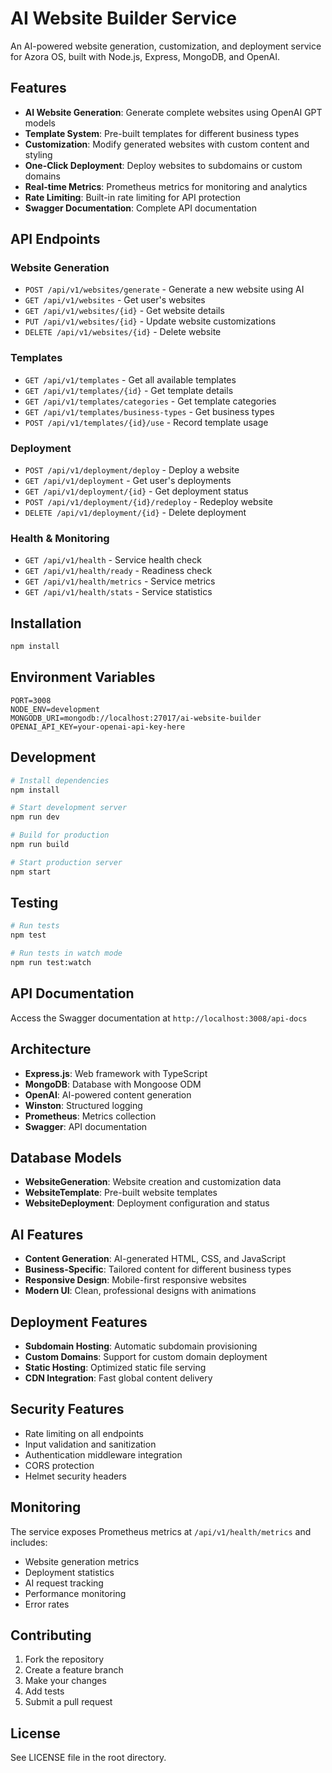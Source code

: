 # AI Website Builder Service

An AI-powered website generation, customization, and deployment service for Azora OS, built with Node.js, Express, MongoDB, and OpenAI.

## Features

- **AI Website Generation**: Generate complete websites using OpenAI GPT models
- **Template System**: Pre-built templates for different business types
- **Customization**: Modify generated websites with custom content and styling
- **One-Click Deployment**: Deploy websites to subdomains or custom domains
- **Real-time Metrics**: Prometheus metrics for monitoring and analytics
- **Rate Limiting**: Built-in rate limiting for API protection
- **Swagger Documentation**: Complete API documentation

## API Endpoints

### Website Generation
- `POST /api/v1/websites/generate` - Generate a new website using AI
- `GET /api/v1/websites` - Get user's websites
- `GET /api/v1/websites/{id}` - Get website details
- `PUT /api/v1/websites/{id}` - Update website customizations
- `DELETE /api/v1/websites/{id}` - Delete website

### Templates
- `GET /api/v1/templates` - Get all available templates
- `GET /api/v1/templates/{id}` - Get template details
- `GET /api/v1/templates/categories` - Get template categories
- `GET /api/v1/templates/business-types` - Get business types
- `POST /api/v1/templates/{id}/use` - Record template usage

### Deployment
- `POST /api/v1/deployment/deploy` - Deploy a website
- `GET /api/v1/deployment` - Get user's deployments
- `GET /api/v1/deployment/{id}` - Get deployment status
- `POST /api/v1/deployment/{id}/redeploy` - Redeploy website
- `DELETE /api/v1/deployment/{id}` - Delete deployment

### Health & Monitoring
- `GET /api/v1/health` - Service health check
- `GET /api/v1/health/ready` - Readiness check
- `GET /api/v1/health/metrics` - Service metrics
- `GET /api/v1/health/stats` - Service statistics

## Installation

```bash
npm install
```

## Environment Variables

```env
PORT=3008
NODE_ENV=development
MONGODB_URI=mongodb://localhost:27017/ai-website-builder
OPENAI_API_KEY=your-openai-api-key-here
```

## Development

```bash
# Install dependencies
npm install

# Start development server
npm run dev

# Build for production
npm run build

# Start production server
npm start
```

## Testing

```bash
# Run tests
npm test

# Run tests in watch mode
npm run test:watch
```

## API Documentation

Access the Swagger documentation at `http://localhost:3008/api-docs`

## Architecture

- **Express.js**: Web framework with TypeScript
- **MongoDB**: Database with Mongoose ODM
- **OpenAI**: AI-powered content generation
- **Winston**: Structured logging
- **Prometheus**: Metrics collection
- **Swagger**: API documentation

## Database Models

- **WebsiteGeneration**: Website creation and customization data
- **WebsiteTemplate**: Pre-built website templates
- **WebsiteDeployment**: Deployment configuration and status

## AI Features

- **Content Generation**: AI-generated HTML, CSS, and JavaScript
- **Business-Specific**: Tailored content for different business types
- **Responsive Design**: Mobile-first responsive websites
- **Modern UI**: Clean, professional designs with animations

## Deployment Features

- **Subdomain Hosting**: Automatic subdomain provisioning
- **Custom Domains**: Support for custom domain deployment
- **Static Hosting**: Optimized static file serving
- **CDN Integration**: Fast global content delivery

## Security Features

- Rate limiting on all endpoints
- Input validation and sanitization
- Authentication middleware integration
- CORS protection
- Helmet security headers

## Monitoring

The service exposes Prometheus metrics at `/api/v1/health/metrics` and includes:

- Website generation metrics
- Deployment statistics
- AI request tracking
- Performance monitoring
- Error rates

## Contributing

1. Fork the repository
2. Create a feature branch
3. Make your changes
4. Add tests
5. Submit a pull request

## License

See LICENSE file in the root directory.